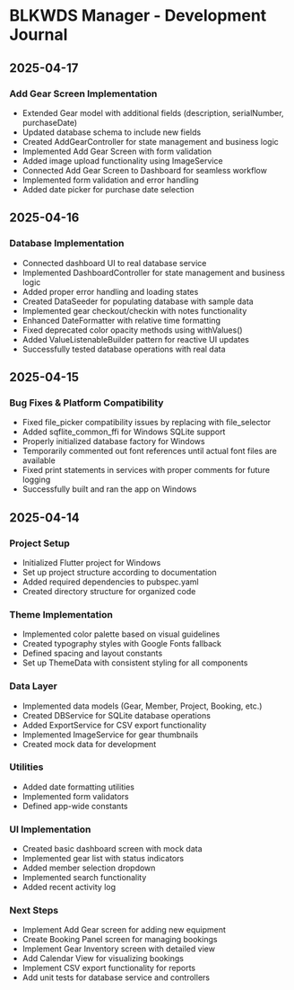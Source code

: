 # BLKWDS Manager - Development Journal

## 2025-04-17

### Add Gear Screen Implementation

- Extended Gear model with additional fields (description, serialNumber, purchaseDate)
- Updated database schema to include new fields
- Created AddGearController for state management and business logic
- Implemented Add Gear Screen with form validation
- Added image upload functionality using ImageService
- Connected Add Gear Screen to Dashboard for seamless workflow
- Implemented form validation and error handling
- Added date picker for purchase date selection

## 2025-04-16

### Database Implementation

- Connected dashboard UI to real database service
- Implemented DashboardController for state management and business logic
- Added proper error handling and loading states
- Created DataSeeder for populating database with sample data
- Implemented gear checkout/checkin with notes functionality
- Enhanced DateFormatter with relative time formatting
- Fixed deprecated color opacity methods using withValues()
- Added ValueListenableBuilder pattern for reactive UI updates
- Successfully tested database operations with real data

## 2025-04-15

### Bug Fixes & Platform Compatibility

- Fixed file_picker compatibility issues by replacing with file_selector
- Added sqflite_common_ffi for Windows SQLite support
- Properly initialized database factory for Windows
- Temporarily commented out font references until actual font files are available
- Fixed print statements in services with proper comments for future logging
- Successfully built and ran the app on Windows

## 2025-04-14

### Project Setup

- Initialized Flutter project for Windows
- Set up project structure according to documentation
- Added required dependencies to pubspec.yaml
- Created directory structure for organized code

### Theme Implementation

- Implemented color palette based on visual guidelines
- Created typography styles with Google Fonts fallback
- Defined spacing and layout constants
- Set up ThemeData with consistent styling for all components

### Data Layer

- Implemented data models (Gear, Member, Project, Booking, etc.)
- Created DBService for SQLite database operations
- Added ExportService for CSV export functionality
- Implemented ImageService for gear thumbnails
- Created mock data for development

### Utilities

- Added date formatting utilities
- Implemented form validators
- Defined app-wide constants

### UI Implementation

- Created basic dashboard screen with mock data
- Implemented gear list with status indicators
- Added member selection dropdown
- Implemented search functionality
- Added recent activity log

### Next Steps

- Implement Add Gear screen for adding new equipment
- Create Booking Panel screen for managing bookings
- Implement Gear Inventory screen with detailed view
- Add Calendar View for visualizing bookings
- Implement CSV export functionality for reports
- Add unit tests for database service and controllers
